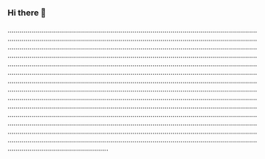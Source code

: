 ### Hi there 👋

..........................................................................................................................................................................................................................................................................................................................................................................................................................................................................................................................................................................................................................................................................................................................................................................................................................................................................................................................................................................................................................................................................................................................................................................................................................................................................................................................................................................................................................................................................................................................................................................................................................................................................................................................................................................................................................................................
